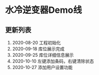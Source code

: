 # 水冷逆变器Demo线

## 更新列表

1. 2020-08-20 工程初始化
2. 2020-09-18 库位展示完成
3. 2020-09-25 库位详细信息展示
4. 2020-10-10 左键添加条码，右键清除状态
5. 2020-10-27 添加用户设置功能


